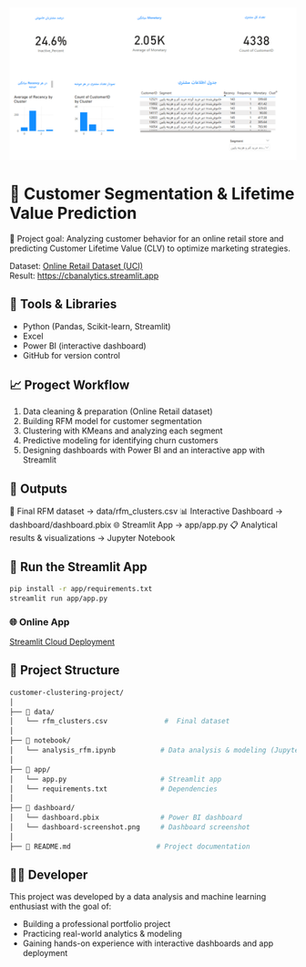 ![cover](cover.png)

# 🧠 Customer Segmentation & Lifetime Value Prediction

🎯 Project goal: Analyzing customer behavior for an online retail store and predicting Customer Lifetime Value (CLV) to optimize marketing strategies.

Dataset: [Online Retail Dataset (UCI)](https://archive.ics.uci.edu/dataset/352/online+retail)  
Result: https://cbanalytics.streamlit.app


## 🔧 Tools & Libraries

- Python (Pandas, Scikit-learn, Streamlit)
- Excel
- Power BI (interactive dashboard)
- GitHub for version control

## 📈 Progect Workflow


1. Data cleaning & preparation (Online Retail dataset)
2. Building RFM model for customer segmentation
3. Clustering with KMeans and analyzing each segment
4. Predictive modeling for identifying churn customers
5. Designing dashboards with Power BI and an interactive app with Streamlit


## 🚀 Outputs

📂 Final RFM dataset → data/rfm_clusters.csv
📊 Interactive Dashboard → dashboard/dashboard.pbix
🌐 Streamlit App → app/app.py
📋 Analytical results & visualizations → Jupyter Notebook


## 🎯 Run the Streamlit App

```bash
pip install -r app/requirements.txt
streamlit run app/app.py
```


### 🌐 Online App

[Streamlit Cloud Deployment](https://cbanalytics.streamlit.app/)



## 📁 Project Structure
```bash
customer-clustering-project/
│
├── 📁 data/
│   └── rfm_clusters.csv              #  Final dataset
│
├── 📁 notebook/
│   └── analysis_rfm.ipynb           # Data analysis & modeling (Jupyter Notebook)
│
├── 📁 app/
│   └── app.py                       # Streamlit app
│   └── requirements.txt             # Dependencies
│
├── 📁 dashboard/
│   └── dashboard.pbix               # Power BI dashboard
│   └── dashboard-screenshot.png     # Dashboard screenshot
│
├── 📄 README.md                     # Project documentation
```

## 🧑‍💻 Developer

This project was developed by a data analysis and machine learning enthusiast with the goal of:

- Building a professional portfolio project
- Practicing real-world analytics & modeling
- Gaining hands-on experience with interactive dashboards and app deployment

